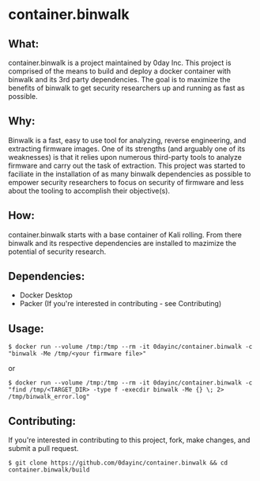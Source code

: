 # container.binwalk
## What:
container.binwalk is a project maintained by 0day Inc.  This project is comprised of the means to build and deploy a docker container with binwalk and its 3rd party dependencies.  The goal is to maximize the benefits of binwalk to get security researchers up and running as fast as possible. 

## Why:
Binwalk is a fast, easy to use tool for analyzing, reverse engineering, and extracting firmware images.  One of its strengths (and arguably one of its weaknesses) is that it relies upon numerous third-party tools to analyze firmware and carry out the task of extraction.  This project was started to faciliate in the installation of as many binwalk dependencies as possible to empower security researchers to focus on security of firmware and less about the tooling to accomplish their objective(s).

## How:
container.binwalk starts with a base container of Kali rolling.  From there binwalk and its respective dependencies are installed to mazimize the potential of security research.

## Dependencies:
* Docker Desktop
* Packer (If you're interested in contributing - see Contributing)  

## Usage:
```
$ docker run --volume /tmp:/tmp --rm -it 0dayinc/container.binwalk -c "binwalk -Me /tmp/<your firmware file>"
```
or
```
$ docker run --volume /tmp:/tmp --rm -it 0dayinc/container.binwalk -c "find /tmp/<TARGET_DIR> -type f -execdir binwalk -Me {} \; 2> /tmp/binwalk_error.log"
```

## Contributing:
If you're interested in contributing to this project, fork, make changes, and submit a pull request.

```
$ git clone https://github.com/0dayinc/container.binwalk && cd container.binwalk/build
```
